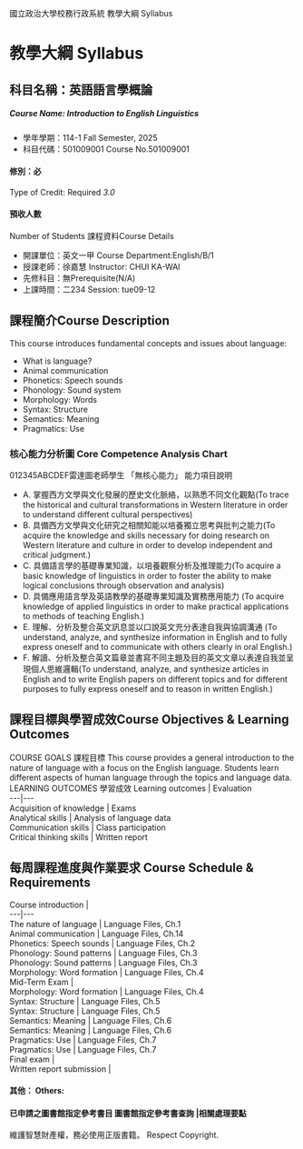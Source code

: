 國立政治大學校務行政系統 教學大綱 Syllabus
# 教學大綱 Syllabus
##  科目名稱：英語語言學概論
#####  Course Name: Introduction to English Linguistics
  * 學年學期：114-1 Fall Semester, 2025 
  * 科目代碼：501009001 Course No.501009001
#### 修別：必
Type of Credit: Required 
_3.0_
#### 預收人數
Number of Students
課程資料Course Details
  * 開課單位：英文一甲 Course Department:English/B/1 
  * 授課老師：徐嘉慧 Instructor: CHUI KA-WAI 
  * 先修科目：無Prerequisite(N/A)
  * 上課時間：二234 Session: tue09-12
##  課程簡介Course Description
This course introduces fundamental concepts and issues about language: 
  * What is language?
  * Animal communication
  * Phonetics: Speech sounds
  * Phonology: Sound system
  * Morphology: Words 
  * Syntax: Structure
  * Semantics: Meaning
  * Pragmatics: Use
###  核心能力分析圖 Core Competence Analysis Chart
012345ABCDEF雷達圖老師學生
「無核心能力」 
能力項目說明
  * A. 掌握西方文學與文化發展的歷史文化脈絡，以熟悉不同文化觀點(To trace the historical and cultural transformations in Western literature in order to understand different cultural perspectives)
  * B. 具備西方文學與文化研究之相關知能以培養獨立思考與批判之能力(To acquire the knowledge and skills necessary for doing research on Western literature and culture in order to develop independent and critical judgment.)
  * C. 具備語言學的基礎專業知識，以培養觀察分析及推理能力(To acquire a basic knowledge of linguistics in order to foster the ability to make logical conclusions through observation and analysis)
  * D. 具備應用語言學及英語教學的基礎專業知識及實務應用能力 (To acquire knowledge of applied linguistics in order to make practical applications to methods of teaching English.)
  * E. 理解、分析及整合英文訊息並以口說英文充分表達自我與協調溝通 (To understand, analyze, and synthesize information in English and to fully express oneself and to communicate with others clearly in oral English.)
  * F. 解讀、分析及整合英文篇章並書寫不同主題及目的英文文章以表達自我並呈現個人思維邏輯(To understand, analyze, and synthesize articles in English and to write English papers on different topics and for different purposes to fully express oneself and to reason in written English.)
##  課程目標與學習成效Course Objectives & Learning Outcomes 
COURSE GOALS 課程目標
This course provides a general introduction to the nature of language with a focus on the English language. Students learn different aspects of human language through the topics and language data.
LEARNING OUTCOMES 學習成效
Learning outcomes |  Evaluation  
---|---  
Acquisition of knowledge |  Exams  
Analytical skills |  Analysis of language data  
Communication skills  |  Class participation  
Critical thinking skills |  Written report  
##  每周課程進度與作業要求 Course Schedule & Requirements
Course introduction |   
---|---  
The nature of language  | Language Files, Ch.1  
Animal communication | Language Files, Ch.14  
Phonetics: Speech sounds | Language Files, Ch.2  
Phonology: Sound patterns | Language Files, Ch.3  
Phonology: Sound patterns | Language Files, Ch.3  
Morphology: Word formation | Language Files, Ch.4  
Mid-Term Exam |   
Morphology: Word formation | Language Files, Ch.4  
Syntax: Structure | Language Files, Ch.5  
Syntax: Structure | Language Files, Ch.5  
Semantics: Meaning | Language Files, Ch.6  
Semantics: Meaning | Language Files, Ch.6  
Pragmatics: Use | Language Files, Ch.7  
Pragmatics: Use | Language Files, Ch.7  
Final exam |   
Written report submission |   
####  其他： Others:
####  已申請之圖書館指定參考書目  圖書館指定參考書查詢 |相關處理要點
維護智慧財產權，務必使用正版書籍。 Respect Copyright.